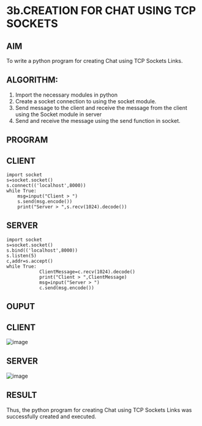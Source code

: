 # 3b.CREATION FOR CHAT USING TCP SOCKETS
## AIM
To write a python program for creating Chat using TCP Sockets Links.
## ALGORITHM:
1. Import the necessary modules in python
2. Create a socket connection to using the socket module.
3. Send message to the client and receive the message from the client using the Socket module in
 server
4. Send and receive the message using the send function in socket.
## PROGRAM
## CLIENT
```
import socket 
s=socket.socket() 
s.connect(('localhost',8000)) 
while True: 
    msg=input("Client > ") 
    s.send(msg.encode()) 
    print("Server > ",s.recv(1024).decode()) 
```
## SERVER
```
import socket 
s=socket.socket() 
s.bind(('localhost',8000)) 
s.listen(5) 
c,addr=s.accept() 
while True: 
            ClientMessage=c.recv(1024).decode() 
            print("Client > ",ClientMessage) 
            msg=input("Server > ") 
            c.send(msg.encode())
```
## OUPUT
## CLIENT
![image](https://github.com/JayaAbirami/3b_CHAT_USING_TCP_SOCKETS/assets/151487010/72c9002b-ba9c-4942-850c-c17642ad020e)

## SERVER
![image](https://github.com/JayaAbirami/3b_CHAT_USING_TCP_SOCKETS/assets/151487010/b690a1bb-22ea-41a9-82a9-e4ff74270ff4)

## RESULT
Thus, the python program for creating Chat using TCP Sockets Links was successfully 
created and executed.

